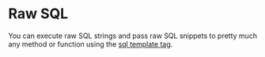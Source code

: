 # Raw SQL

You can execute raw SQL strings and pass raw SQL snippets to pretty much any method or function
using the [sql template tag](https://kysely-org.github.io/kysely-apidoc/interfaces/Sql.html).
